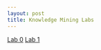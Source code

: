 ```yaml
---
layout: post
title: Knowledge Mining Labs 
---
```





[Lab 0](https://rmaheshkum.github.io/Lab0.html)
[Lab 1](https://rmaheshkum.github.io/Lab1.html)
